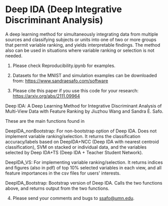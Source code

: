# Deep IDA (Deep Integrative Discriminant Analysis)
A deep learning method for simultaneously integrating data from multiple sources and classifying subjects or units into one of two or more groups that permit variable ranking, and yields interpretable findings. The method also can be used in situations where variable ranking or selection is not needed.

1. Please check Reproducibility.ipynb for examples.

2. Datasets for the MNIST and simulation examples can be downloaded from: https://www.sandraesafo.com/software

3. Please cite this paper if you use this code for your research: https://arxiv.org/abs/2111.09964

Deep IDA: A Deep Learning Method for Integrative Discriminant Analysis of Multi-View Data with Feature Ranking by 
Jiuzhou Wang and  Sandra E. Safo.

These are the main functions found in 

DeepIDA_nonBootstrap: For non-bootstrap option of Deep IDA. Does not implement variable ranking/selection. It returns the classification accuracy/labels based on DeepIDA+NCC (Deep IDA with nearest centroid classification), SVM on stacked or individual data, and the variables selected by Deep IDA+TS (Deep IDA + Teacher Student Network).

DeepIDA_VS: For implementing variable ranking/selection. It returns indices and figures (also in pdf) of top 10% selected variables in each view, and all feature importances in the csv files for users' interests.

DeepIDA_Bootstrap: Bootstrap version of Deep IDA. Calls the two functions above, and returns output from the two functions. 

4. Please send your comments and bugs to ssafo@umn.edu.
